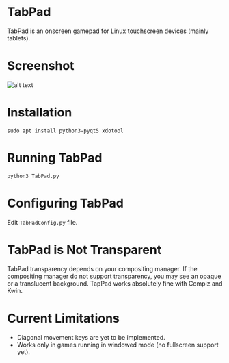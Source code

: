 # TabPad 
TabPad is an onscreen gamepad for Linux touchscreen devices (mainly tablets).

# Screenshot
![alt text](https://raw.githubusercontent.com/nitg16/TabPad/master/TabPad.jpg)

# Installation 
    sudo apt install python3-pyqt5 xdotool

# Running TabPad 
    python3 TabPad.py 

# Configuring TabPad  
Edit `TabPadConfig.py` file.

# TabPad is Not Transparent
TabPad transparency depends on your compositing manager. If the compositing manager do not support transparency, you may see an opaque or a translucent background. TapPad works absolutely fine with Compiz and Kwin.

# Current Limitations 
  * Diagonal movement keys are yet to be implemented.
  * Works only in games running in windowed mode (no fullscreen support yet).
